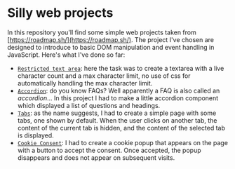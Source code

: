 # Silly web projects
In this repository you'll find some simple web projects taken from [https://roadmap.sh/](https://roadmap.sh/). The project I've chosen are designed to introduce to basic DOM manipulation and event handling in JavaScript. Here's what I've done so far:
- [`Restricted text area`](https://roadmap.sh/projects/restricted-textarea): here the task was to create a textarea with a live character count and a max character limit, no use of css for automatically handling the max character limit.
- [`Accordion`](https://roadmap.sh/projects/accordion): do you know FAQs? Well apparently a FAQ is also called an *accordion*... In this project I had to make a little accordion component which displayed a list of questions and headings.
- [`Tabs`](https://roadmap.sh/projects/simple-tabs): as the name suggests, I had to create a simple page with some tabs, one shown by default. When the user clicks on another tab, the content of the current tab is hidden, and the content of the selected tab is displayed.
- [`Cookie Consent`](https://roadmap.sh/projects/cookie-consent): I had to create a cookie popup that appears on the page with a button to accept the consent. Once accepted, the popup disappears and does not appear on subsequent visits.